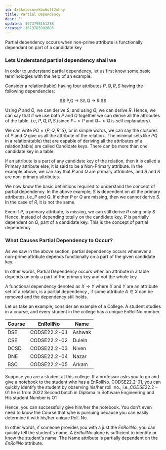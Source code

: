 ```yaml
---
id: 4z6kmlesnvekbo6sft2mhhy
title: Partial Dependency
desc: ''
updated: 1673796161288
created: 1673785982686
---
```


Partial dependency occurs when non-prime attribute is functionally dependant on part of a candidate key

### Lets Understand partial dependency shall we

In order to understand partial dependency, let us first know some basic terminologies with the help of an example.

Consider a relation(table) having four attributes $P,Q,R,S$ having the following dependencies:

$$
P,Q -> S\\
Q -> R
$$

Using $P$ and $Q$, we can derive $S$, and using $Q$, we can derive $R$. Hence, we can say that if we use both $P$ and $Q$ together we can derive all the attributes of the table. i.e, $P,Q,R,S$.(since $P -> P$ and $Q -> Q$ is self explanatory).

We can write $PQ = \{P,Q,R,S\}$, or in simple words, we can say the closures of $P$ and $Q$ give us all the attribute of the relation.. The minimal sets like $PQ$ in a relation(table) that are capable of deriving all the attributes of a relation(table) are called Candidate keys. There can be more than one candidate key in a table.

If an attribute is a part of any candidate key of the relation, then it is called a Primary attribute else, it is said to be a Non-Primary attribute. In the example above, we can say that $P$ and $Q$ are primary attributes, and $R$ and $S$ are non-primary attributes.

We now know the basic definitions required to understand the concept of partial dependency. In the above example, $S$ is dependent on all the primary attributes, i.e.,$P$ and $Q$. If either $P$ or $Q$ are missing, then we cannot derive $S$. In the case of $R$, it is not the same.

Even if $P$, a primary attribute, is missing, we can still derive $R$ using only $S$. Hence, instead of depending totally on the candidate key, $R$ is partially dependent on $Q$, part of a candidate key. This is the concept of partial dependency.

### What Causes Partial Dependency to Occur?

As we saw in the above section, partial dependency occurs whenever a non-prime attribute depends functionally on a part of the given candidate key.

In other words, Partial Dependency occurs when an attribute in a table depends on only a part of the primary key and not the whole key.

A functional dependency denoted as $X→Y$ where
$X$ and $Y$ are an attribute set of a relation, is a partial dependency , if some attribute $A∈X$ can be removed and the dependency still holds.

Let us take an example, consider an example of a College. A student studies in a course, and every student in the college has a unique EnRollNo number.

|Course|EnRollNo|Name|
|---|---|---|
|DSE|CODSE22.2-01|Ashwak|
|CSE|CODSE22.2-02|Dulein|
|DCSD|CODSE22.2-03|Niven|
|DNE|CODSE22.2-04|Nazar|
|BSC|CODSE22.2-05|Arkam|

Suppose you are a student at this college. If a professor asks you to go and give a notebook to the student who has a EnRollNo. CODSE22.2-01, you can quickly identify the student by observing his/her roll. no., i.e.,$CODSE22.2-01$ he is from 2022 Second batch in Diploma In Software Engineering and His student Number is O1

Hence, you can successfully give him/her the notebook. You don't even need to know the Course that s/he is pursuing because you can easily determine it with his/her unique Roll. No.

In other words, if someone provides you with a just the $EnRollNo$, you can quickly tell the student's name. A $EnRollNo$ alone is sufficient to identify or know the student's name. The Name attribute is partially dependent on the $EnRollNo$ attribute.
